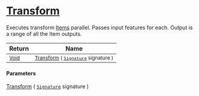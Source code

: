 # [Transform](./ParallelTransformPipeline-100663505.md)

Executes transform [Items](https://github.com/hargitomi97/sigstat/blob/master/docs/md/.md) parallel.  Passes input features for each.  Output is a range of all the Item outputs.

| Return | Name | 
| --- | --- | 
| <sub>[Void](https://docs.microsoft.com/en-us/dotnet/api/System.Void)</sub>| <sub>[Transform](./ParallelTransformPipeline-100663505.md) ( [`Signature`](./../../Signature.md) signature )</sub>| <br>


#### Parameters
[Transform](./ParallelTransformPipeline-100663505.md) ( [`Signature`](./../../Signature.md) signature )